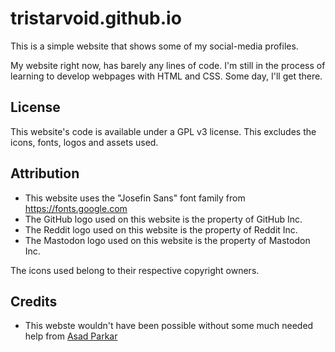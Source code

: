 # tristarvoid.github.io

This is a simple website that shows some of my social-media profiles.

My website right now, has barely any lines of code. I'm still in the process of learning to develop webpages with HTML and CSS. Some day, I'll get there.

## License

This website's code is available under a GPL v3 license. This excludes the icons, fonts, logos and assets used.

## Attribution

- This website uses the "Josefin Sans" font family from https://fonts.google.com
- The GitHub logo used on this website is the property of GitHub Inc.
- The Reddit logo used on this website is the property of Reddit Inc.
- The Mastodon logo used on this website is the property of Mastodon Inc.

The icons used belong to their respective copyright owners.

## Credits

- This webste wouldn't have been possible without some much needed help from [Asad Parkar](https://github.com/asadparkar)
